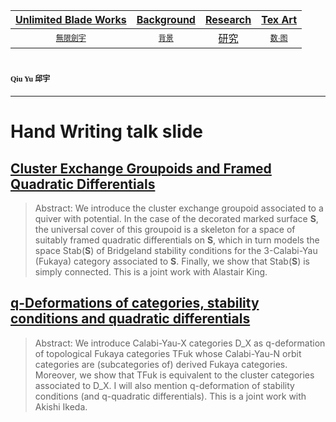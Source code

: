 [Unlimited Blade Works](https://ubw-q.github.io)  | [Background](https://ubw-q.github.io/BG)  | [Research](https://ubw-q.github.io/Rs) |  [Tex Art](https://ubw-q.github.io/Art)  
:---: | :---: | :---: | :---:
[<span style="font-family:STKaiti;font-size:12;font-color:blue">無限劍宇</span>](https://ubw-q.github.io/Qy) | [<span style="font-family:STKaiti;font-size:12;font-color:blue"> 背景 </span>](https://ubw-q.github.io/BJ)  | [研究](https://ubw-q.github.io/Yj)       |  [<span style="font-family:STKaiti;font-size:12;font-color:blue"> 数·图 </span>](https://ubw-q.github.io/Art) 


# <span style="font-family:STKaiti;font-size:12"> Qiu Yu 邱宇 </span> 
---
# Hand Writing talk slide
## [Cluster Exchange Groupoids and Framed Quadratic Differentials](https://github.com/UBW-Q/ubw-q.github.io/blob/master/Slide/CEG-FQuad.pdf)
> Abstract: We introduce the cluster exchange groupoid associated to a quiver with potential. In the case of the decorated marked surface __S__, the universal cover of this groupoid is a skeleton for a space of suitably framed quadratic differentials on __S__, which in turn models the space Stab(__S__) of Bridgeland stability conditions for the 3-Calabi-Yau (Fukaya) category associated to __S__. Finally, we show that Stab(__S__) is simply connected. This is a joint work with Alastair King. 

## [q-Deformations of categories, stability conditions and quadratic differentials](https://github.com/UBW-Q/ubw-q.github.io/blob/master/Slide/q-deformation.pdf)
> Abstract: We introduce Calabi-Yau-X categories D_X as q-deformation of topological Fukaya categories TFuk whose Calabi-Yau-N orbit categories are (subcategories of) derived Fukaya categories. Moreover, we show that TFuk is equivalent to the cluster categories associated to D_X. I will also mention q-deformation of stability conditions (and q-quadratic differentials). This is a joint work with Akishi Ikeda. 
